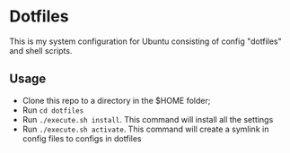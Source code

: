 # Dotfiles

This is my system configuration for Ubuntu consisting of config "dotfiles" and shell scripts.

## Usage

- Clone this repo to a directory in the $HOME folder;
- Run `cd dotfiles`
- Run `./execute.sh install`.  This command will install all the settings
- Run `./execute.sh activate`.  This command will create a symlink in config files to configs in dotfiles
